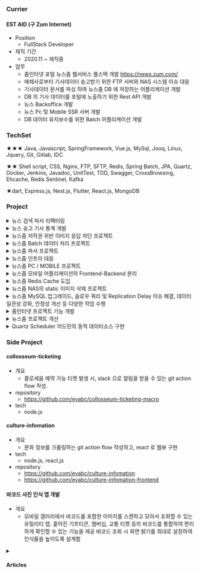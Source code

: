 ### Currier
#### EST AID (구 Zum Internet)
- Position
  - FullStack Developer
- 재직 기간
  - 2020.11 ~ 재직중 
- 업무
  - 줌인터넷 포털 뉴스줌 웹서비스 풀스택 개발 https://news.zum.com/
  - 매체사로부터 기사데이터 송고받기 위한 FTP 서버와 NAS 시스템 이슈 대응
  - 기사데이터 문서를 파싱 하여 뉴스줌 DB 에 저장하는 어플리케이션 개발
  - DB 의 기사 데이터를 포털에 노출하기 위한 Rest API 개발
  - 뉴스 Backoffice 개발
  - 뉴스 Pc 및 Mobile SSR 서버 개발
  - DB 데이터 유지보수를 위한 Batch 어플리케이션 개발
 
### TechSet
★★★ Java, Javascript, SpringFramework, Vue.js, MySql, Jooq, Linux,  Jquery, Git, Gitlab, IDC

★★ Shell script, CSS, Nginx, FTP, SFTP, Redis, Spring Batch, JPA, Quartz, Docker, Jenkins, Javadoc, UnitTest, TDD, Swagger, CrossBrowsing, Ehcache, Redis Sentinel, Kafka

★dart, Express.js, Nest.js, Flutter, React.js, MongoDB

### Project
<details>
  <summary>뉴스 검색 파서 리팩터링 </summary>
  
- 기간 2024.03 ~ 진행중
- 개요
  - 여러 매체사에서 송고한 XML 파일을 파싱하여 뉴스줌과 줌인터넷의 여러 서비스에서 기사 컨텐츠를 노출하기 위한 프로젝트. 검색엔진에만 노출되는 기사를 송고하는 매체사의 XML 파싱 관리. 검색제휴 기사 파싱 과정 중 기존 현황과 문제점을 분석하여 전체적인 개선을 진행함
- articles
  - [java-inotify](https://medium.com/@bey4314/mysql-%EC%BF%BC%EB%A6%AC-%EC%84%B1%EB%8A%A5-%EA%B0%9C%EC%84%A0-0141d9d062da)
  - [어떤 Queue 를 사용해야 할까](https://medium.com/@bey4314/%EC%96%B4%EB%96%A4-queue-%EB%A5%BC-%EC%82%AC%EC%9A%A9%ED%95%B4%EC%95%BC-%ED%95%A0%EA%B9%8C-fe5bcc0afdc1)
    
</details>

<details>
  <summary>뉴스 송고 기사 통계 개발</summary>

- 기간
  - 2024.01 ~ 2024.03
- 개요
  - 매체사로 부터 송고 받은 기사데이터 특징을 분류하여 카운트를 통계하는 기능 개발. 통계 데이터를 CMS 에서 운영담당자가 조회하는 페이지 개발
- 내용
  - Spring Batch 와 Redis Hash, Set 타입을 이용한 통계구현. 인덱스가 없는 컬럼으로 인한 MySql의 슬로우 쿼리 문제 해결. 처리 속도 향상을 1시간에서 1분으로 단축 [🔗](https://medium.com/@bey4314/mysql-%EA%B3%BC-spring-batch-%EC%9D%98-%ED%86%B5%EA%B3%84-%EC%9E%91%EC%97%85-%EA%B0%9C%EB%B0%9C-c119a4ca6c1c)
  - MySQL에서 JSON 타입을 활용하여 통계 데이터를 저장하는 테이블을 설계하였음. 새로운 통계 항목을 추가할 때 기존 스키마를 변경하지 않고도 유연하게 데이터를 관리할 수 있도록 함 [🔗](https://medium.com/@EeUuNnYuOuUuNnGg/jackson-databind-exc-inrecognizedpropertyexception-not-marked-as-ignorable-60d7ccd03cfa)
  - 테스트 코드 작성으로, 아키텍쳐 변경이 3번 이상 있었음에도 불구하고, 코드의 검증과정을 테스트 코드를 통해 신속하게 완료
  - 레거시 프로젝트에 포함된 월간 매체 통계 Job 을 새로운 Batch 프로젝트의 Job 으로 Migration 하였음. Maven XML configuration 파일 분석을 통해 기존 통계 방식을 이해하고 코드 Migration 진행. JPA 와 criteria 로 구현된 코드를 Jooq 로 migration 하였음. 통계에 사용 되는 테이블을 분석하고 기존 뉴스시스템과의 커플링 되어있는 로직을 분석하였음.
  - 구현과정에서 발생한 문제를 해결함으로써 Spring Batch 에 대한 이해 향상. Spring Batch 파티션 중첩으로 인한 thread 중복 실행 이슈 수정 [🔗](https://medium.com/@bey4314/spring-batch-cannot-restart-step-from-starting-status-e4ab9fa761a3), Batch DB Connection Pool Size 예외 수정 [🔗](https://medium.com/@EeUuNnYuOuUuNnGg/spring-batch-datasource-connectionpoolsize-exception-293d2def021b) StepExitStatus 종료에 따른 flow 수행 결과 관찰 [🔗](https://medium.com/@EeUuNnYuOuUuNnGg/spring-batch-flow-%EC%9D%98step-%EC%97%90%EC%84%9C-stepexitstatus-%EB%A5%BC-failed-%EB%A1%9C-%EB%B3%80%EA%B2%BD%ED%95%9C%EB%8B%A4%EB%A9%B4-%EB%8B%A4%EC%9D%8C-step-%EC%9D%80-%EC%8B%A4%ED%96%89%EB%90%98%EC%A7%80-%EC%95%8A%EB%8A%94%EB%8B%A4-d39c4e35413c),  Scope 이슈 해결 [🔗](https://medium.com/@EeUuNnYuOuUuNnGg/spring-batch-scopenotactiveexception-8e63bfc35b7d) , JobParameter 와 JobExecution [🔗](https://medium.com/@EeUuNnYuOuUuNnGg/spring-batch-jobparameter-%EB%8A%94-%EB%B3%80%EA%B2%BD%ED%95%A0-%EC%88%98-%EC%97%86%EB%8B%A4-36ab28607357), Spring Quartz JobData 의 Deserialization, Serialization Ingore serialVersionUID Exception [🔗](https://medium.com/@EeUuNnYuOuUuNnGg/spring-quartz-jobdata-%EC%9D%98-deserialization-serialization-ingore-serialversionuid-exception-847aaf3ebec2)

</details>

<details>
  <summary>뉴스줌 저작권 위반 이미지 응답 차단 프로젝트</summary>

- 기간
  - 2023.10
- 개요
  - Copytrack 서비스로 인한 이미지 저작권 문제로 발생한 재정적 문제를 해결하기 위해, 문제가 되는 이미지 리소스 요청의 Response 차단하는 어플리케이션 개발. [🔗](https://medium.com/@EeUuNnYuOuUuNnGg/%EC%9D%B4%EB%AF%B8%EC%A7%80-%EC%A0%80%EC%9E%91%EA%B6%8C-%EA%B4%80%EB%A0%A8-%EC%9D%91%EB%8B%B5-%EC%B0%A8%EB%8B%A8-%ED%94%84%EB%A1%9C%EC%A0%9D%ED%8A%B8-84911b405751)

</details>

<details>
  <summary>뉴스줌 Batch 데이터 처리 프로젝트</summary>

- 기간
  - 2022.12 ~
- 개요
  - 대용량 데이터 처리를 중심으로 한 기능들을 구현한 프로젝트. MySql 테이블 대상으로 하는 작업 주로 진행하였음
- 내용
  - Job 실행 중인 Job 종료 기능 개발 [🔗](https://medium.com/@EeUuNnYuOuUuNnGg/spring-batch-%EC%8B%A4%ED%96%89%EC%A4%91%EC%9D%B8-job-%EC%9D%84-%EC%A2%85%EB%A3%8C%ED%95%98%EB%8A%94-job-%EA%B0%9C%EB%B0%9C-95e559cd953d) 배치의 메타 테이블 BATCH_JOB_EXECUTION에서의 ID 값을 Job Parameter로 활용하여 현재 실행 중인 Job을 중단시키는 Tasklet을 구현. 대용량 데이터 처리와 같이 시간이 오래 걸리는 JOB 중단에 대한 문제 해결
  - 제휴 종료된 매체사 데이터 삭제 Job, 기존의 20개가 넘는 외래키를 참조하는 테이블들의 레코드를 삭제하는 프로세스를 개선. 타 서비스에 저장된 데이터 삭제를 동기화 하기 위해 ActiveMQ 사용. NAS 에 저장된 이미지를 삭제 하여 저작권 및 리소스 관리를 개선하였음. 수동으로 삭제하고 있던 프로세스를 자동화
  - 삭제상태 기사 데이터 삭제 Job. 2011년부터 불필요하게 스토리지를 차지하고 있는 삭제상태 기사를 효율적으로 삭제하도록 개선. 1억 건 이상의 대용량 테이블에서 인덱스가 없는 컬럼의 조건으로 데이터를 삭제 하기 위해 chunk 단위로 삭제하여 Query Timeout 이슈 개선.
  - 외래키 참조가 많은 테이블 로그 데이터 삭제 Job. 10년간 축적된 로그 데이터를 삭제하여 200GB 이상의 공간을 확보.
  - 송고 기사 통계 집계 Job. Flow와 Partitioner를 활용하여 매체사별로 병렬로 작업이 실행되도록 하여 처리 속도를 향상. 인덱스가 없어 발생하는 슬로우 쿼리 문제를 Redis 를 사용하여 집계.
  - Quartz + Spring Batch 를 조합하여, 대용량 처리에 적합한 Batch 와, Quartz 를 사용하여 Quartz Job 이 Trigger 가 될 때 Batch Job 을 실행시키는 구조를 구현함
  - Batch Job 테스트와, Jooq 메서드 테스트 코드를 작성 [🔗](https://medium.com/@EeUuNnYuOuUuNnGg/spring-batch-test-%EC%BD%94%EB%93%9C%EC%97%90%EC%84%9C-job-%EC%8B%A4%ED%96%89-%EC%8B%9C%ED%82%A4%EA%B8%B0-5f57c46972aa)

</details>


<details>
  <summary>뉴스줌 파서 프로젝트</summary>

- 기간
  - 2020.10 ~
- 개요
  - 매체사로부터 FTP, SFTP 로 기사의 XML 과 멀티미디어 파일을 송고 받아 NAS 에 저장하는 과정의 서버들을 유지보수 합니다. 그리고 XML 파일을 Java 마샬러 와 정규식을 이용해 본문, 이미지, 캡션 등의 HTML 마크업과 뉴스 메타정보를 파싱합니다. 이 후 뉴스줌의 MySql 에 기사의 메타데이터를 저장하고, 줌인터넷의 데이터 시스템 및 및 서비스에 동기화하기 위해 ActiveMQ 를 사용
  - 제휴 매체사의 지속적인 비즈니스 수익 관계를 위해, 매체사의 문의 대응에 즉시 대응
- 내용
  - PKIX 에러를 해결하고, 파서 서버에서 HTTPS를 통한 매체사서버의 요청을 정상화 [🔗](https://medium.com/@EeUuNnYuOuUuNnGg/java-pkix-%EC%98%88%EC%99%B8-9a2a520daf9e)
  - 특정기간 디렉터리 내의 기사 파일의 재파싱을 위한 리눅스 쉘스크립트 작성
  - FTP PUT, FTP GET, SFTP 서버와 클라이언트를 사용 및 mirror 명령어 등을 통해 다양한 매체사의 기술의 특성에 맞게 송고 서버를 관리하였음
  - 매체사 별 특이사항이 발생하는 XML 파일을 뉴스줌의 메타데이터에 맞게 파싱하기 위해 정규식 파싱 규칙 수정 및 적용하였음. 신규 매체사 제휴를 위한 기사 파서 정규식 설정 적용.
  - 매체사 기사 미노출 시 타 개발부서와 협업하여 원인파악 진행 및 이슈 픽스
  - 뉴스 파서에서 오류를 쉽게 찾을 수 있도록 해당 케이스에 대한 로그를 제공하도록 수정 개발
  - 특정 매체사에서 발생한 대량 정크파일 송고로 인한 최신 기사 미노출 이슈를 조치. dumy 파일을 삭제하는 쉘스크립트를 작성하여 해결. 파일 확장자 화이트리스트를 ftp 송고 정책에 추가하는 등의 보다 강력한 대응 방안을 구상.
  - 미래 시점으로 송출된 기사에 대한 안정적인 처리 로직 설계, MySQL JSON 타입을 활용하여 유연성있는 테이블 설계, 로그 정보를 검색과 분석을 위해 구조적으로 저장. Vue.js 로 구현된 어드민 페이지에서는 파싱 로그 및 에러 로그와 관련된 정보 제공. 매체사 서버와 파싱 서버 간의 TIME 차이로 인해 발생하는 문제에 보간 설계.
  - 리눅스 파일의 ctime 을 통해 동일 기사가 여러번 송고되었을 경우, 최신 파싱 기사를 판단할 수 있도록 개선.
  - 100MB 이상 매체사의 FTP 홈 디렉터리의 과거 데이터를 정리하는 쉘스크립트 작성
  - rsync 를 사용하여 송고된 기사 파일들을 QA 환경에서도 테스트 할 수 있도록 구성하였음
  - ISMS 지적사항 수정. SFTP 전환 매체사 대상 파싱 및 검색 노출 확인, 쉘스크립트를 작성하여 기사 파싱 디렉터리의 목록을 스캔하고, 매체사 사이트를 Javascript 로 크롤링하여 최신기사 리스트의 업데이트 싱크를 확인하는 작업 진행

</details>


<details>
  <summary>뉴스줌 인프라 대응</summary>

- 기간
  - 2020.10 ~
- 개요
  - 인프라 문제를 인프라팀과 협업하여 시스템 안정성 향상 및 장애 대응
- 내용  
  - Route53 이슈 대응 [🔗](https://medium.com/@EeUuNnYuOuUuNnGg/route53-%EC%9D%B4%EC%8A%88-%EB%8C%80%EC%9D%91-a11b998536e4) nginx access log 로그 없음 확인 및 CDN 을 통한 에러 페이지로의 라우팅 문제를 확인하고, Route53 로드 밸런싱 설정 변경으로 해결
  - 모바일 서버와 API 서버 간 도메인 설정 오류 대응 경험 [🔗](https://medium.com/@EeUuNnYuOuUuNnGg/dns-%EC%98%A4%EB%93%B1%EB%A1%9D-%EB%AC%B8%EC%A0%9C-cad62aff3021)
  - Iptables 의 Hang 문제 발생으로 FTP 서버 1 장애 발생, 동기화 미구성된 ftp 서버 2로 전환. 누락된 매체사의 FTP 계정 및 방화벽 설정 추가, crontab 스크립트 복제 및 ftp Access 확인  [🔗](https://medium.com/@EeUuNnYuOuUuNnGg/ftp-%EC%84%9C%EB%B2%84%EC%9D%98-iptables-%EC%84%A4%EC%A0%95%EC%9D%B4-%EC%B4%88%EA%B8%B0%ED%99%94-%EC%9D%B4%EC%8A%88-%EB%8C%80%EC%9D%91-86b5ec7b914c)
  - FTP 서버 2로 전환 후 2년 뒤 루트 디렉터리가 sudo mv 명령어로 손상되었음. 공간 부족으로 NAS 1에서 NAS 2로 데이터 이전하려고 명령어 실행. 중단 시도하나 이미 손상, 복구 불가 판단. FTP 1 로 Migration 진행. HA 미구성으로 Failover 실패로 빠른 전환이 어려웠지만, FTP 2 iptables, IP 변경으로 대응, 빠른 복구하였음. SFTP, FTP 계정의 home 디렉터리 손상으로 인해 매체사 송고 불가. rsync로 이전 시 권한 옵션 미사용으로 문제 발생. sftp와 ftp 계정 디렉터리 권한 구분 후 복구. 재발 방지를 위해 루트 권한 제한, 명령어 입력 시 상대경로 사용, 항상 HA 구성 필요성 강조. [🔗](https://medium.com/@EeUuNnYuOuUuNnGg/ftp-%EC%84%9C%EB%B2%84%EC%9D%98-%EB%A3%A8%ED%8A%B8-%EB%94%94%EB%A0%89%ED%84%B0%EB%A6%AC%EB%A5%BC-%EC%86%90%EC%83%81-%EC%8B%9C%ED%82%A4%EB%8B%A4-decedc8679e0)
  - Zabbix 모니터링 툴에서 소켓 개수 부족으로 인한 에러로 인해 Zabbix 에러 로그 파일이 증가하고, 이로 인해 서버 스토리지가 가득 차게 되어 서버1은 SSH로 접근이 불가능하며, 서버2는 다운되었습니다. Zabbix의 최대 소켓 개수를 조정하여 이러한 문제를 해결하였고, 더불어 Zabbix 로그를 서버의 스토리지 외부로 저장하도록 수정하였음
  -  서버에 /etc/fstab 설정이 안되어 있어 서버 재부팅시 마운트 해제 이슈 대응
  -  Nas 의 snapshot 으로 용량이슈를 snapshot 설정 off 조치하였음
  -  log4j2 보안이슈 확인하여 담당 서버 어플리케이션 체크 점검

</details>

<details>
  <summary>뉴스줌 PC / MOBILE 프로젝트</summary>

- 기간 
  - 2021.03 ~ 2024.01
- 개요
  - 뉴스줌 PC 프로젝트 https://news.zum.com/ 유지보수
  - 뉴스줌 Mobile 프로젝트 https://m.news.zum.com/ 유지보수
  - Spring MVC Template Engine 과 Jquery 환경의 SSR FrontEnd 프로젝트
- 내용
  - 운영 담당자의 버그 및 장애 보고를 대응하기 위해, 문제 원인을 Controller, API, Batch, 파서 등의 어플리케이션을 분석을 통해 파악하고 문제 대응. 데이터 플로우를 문서화하여 공유
  - HTTP Request 예외 발생에 대한 방어 로직 구현
  - 광고 스크립트 HTML, Javascript, CSS 교체 및 삽입
  - 브라우저 이벤트를 감지하여 통계 서버에 메타데이터 데이터 Request 개발.
  - 송고된 기사의 본문을 뉴스줌 Frontend 환경에 맞게 포매팅하여 노출되도록 문자열 치환 로직 유지 보수
  - IOS의 웹브라우저에서 광고 렌더링 이슈 발생, Webkit 기반 모바일 브라우저에서만 재현되며, 특정 스크립트 재로드로 문제 해결 [🔗](https://medium.com/@EeUuNnYuOuUuNnGg/ios-%EC%9D%98-%EC%9B%B9%EB%B8%8C%EB%9D%BC%EC%9A%B0%EC%A0%80-%EC%97%94%EC%A7%84-%ED%8A%B9%EC%9D%B4%EC%84%B1-%EC%9D%B4%EC%8A%88-f069652b50d9)

</details>

<details>
  <summary>뉴스줌 모바일 어플리케이션의 Frontend-Backend 분리</summary>

- 기간
  - 2023.07
- 개요
  -  Spring MVC Template Engine 프로젝트에서 Api Endpoint 분리 개발.
  -  주로 유지보수와 광고삽입에 집중된 모바일 프로젝트의 안정화 상태를 고려하고. 뉴스줌 서비스의 현대적 FE 사용자 경험 향상을 위해 프론트파트에 서비스를 인계하기 위한 작업 진행하였음.
- 내용 [🔗](https://medium.com/@EeUuNnYuOuUuNnGg/spring-mvc-template-engine-%ED%94%84%EB%A1%9C%EC%A0%9D%ED%8A%B8%EC%97%90%EC%84%9C-api-endpoint-%EB%B6%84%EB%A6%AC-%EA%B0%9C%EB%B0%9C-2ca4bb04acd1)
  - 비즈니스 로직이 혼재된 Controller 코드와 JavaScript 코드를 분석하여 API 프로젝트로 Migration.
  - 백엔드 API를 모바일 웹 서비스에서 분리하고, Swagger를 활용하여 API 명세서 문서 작성
  - Migration 과정에서는 기존 서비스에 영향을 주지 않도록 Spring RestController의 새로운 Endpoint 생성 및 Migration할 프로젝트의 API 메서드 추가
  - 스프링 캐시 스케줄러 도입으로 모바일 API 에 캐시 적용. TTL 설정과 주기적 업데이트를 고려하여 안정성 강화.

</details>


<details>
  <summary>뉴스줌 Redis Cache 도입 </summary>

- 기간
  - 2023.02
- 개요
  - Redis Cache 사용하여 분산된 서버의 중복된 데이터를 Redis로 중앙 집중화. 데이터 일관성 확립. MySql 서버 부하 감소를 시켜 안정성과 성능 그리고 물리적 리소스 확보.
  - MySql 데이터 마이그레이션, 코드 리팩터링, 최적화, 운영 전략 등을 통해 성과를 달성.
- 내용 [🔗](https://medium.com/@EeUuNnYuOuUuNnGg/redis-cache-%EB%8F%84%EC%9E%85-8cf4565feb43)
  - Redis의 특성에 맞춰 리소스 효율성을 높이기 위해 싱글스레드 이벤트 기반 비동기를 지원하는 Lettuce Redis Client 를 선택하였음
  - 멀티모듈의 스파게티 코드를 하나의 인터페이스로 통합하여 단일포인트 메서드를 만들고, Redis로의 마이그레이션 진행
  - Sentinel을 활용하여 고가용성을 확보
  - Redis Benchmark를 활용하여 어플리케이션에서 사용하는 SET 및 GET 명령어의 처리량을 테스트하고 안정적인 처리를 확인
  - Graphana 를 이용한 레디스 서버 리소스 모니터링 진행
  - Batch 와 CMS 에서 MySQL 에 캐시하였던 데이터를 Redis 로 Migration 하기 위해 StringRedisSerializer 사용. API 는 Ehache 로부터 Migration 하기 위해 CacheManager 에 GenericJackson2JsonRedisSerializer 설정. 상이한 환경에서 레디스 클라이언트 사용 경험하였음.
  - 안정적인 프로젝트 운영을 위한 배포 및 롤백 시나리오를 구성하여 장애 대응 및 시스템 안정성을 고려
  - 도메인 특성을 고려하여 적절하게 Redis의 maxmemory-policy 정책을 volatile-lru로 설정하여 Expire 설정된 키 중에서 오래된 키를 삭제하도록 구성했습니다.
  - Sentinel 의 부하 분산 방법으로, REPLICA_PREFERRED 선택. GET 명령어는 Replica에서 실행하고, 장애를 대비하기 위해 Replica 를 사용할 수 없을 경우 Master에서 실행하도록 설정하였음.

</details>

<details>
  <summary>뉴스줌 NAS의 static 이미지 삭제 프로젝트 </summary>

- 기간
  - 2022.11 
- 개요
  - 이미지 서버에 요청된 path 로, nginx 의 rewrite 규칙을 적용하여 원본 이미지를 리턴하는 서버가 있다. 여러 스토리지가 다양한 경로로 mount 되어 있기 떄문에 nginx 의 rewrite 규칙이 적용되어 있는 것이다.
  - 기존에 저작권 문제가 있는 이미지 삭제를 위해, nginx rewrite 규칙 대상에 위치하는 리소스의 위치들에서 파일들의 존재여부를 모두 확인하고 이미지 삭제 후, CDN 의 캐시를 purge 하는 과정이 있었다.
  - 이 과정들을 어플리케이션으로 자동화 하도록 개발하였다.
- 내용
  - nginx 의 location, rewrite, root, retry_files 등의 명령어를 코드화하여 요청된 path 와 스토리지에 저장된 이미지를 찾아 원본 이미지를 제거하도록 구현
  - nginx proxy_pass 를 이용한 무중단 배포 환경을 IDC 에서 구성하고, 젠킨스의 빌드 파이프라인을 통해 CICD 환경을 구성함.
  - 이미지 삭제 과정의 단위 테스트 코드 작성
  - 사용자 에러 코드를 정의하여, 이미지 삭제를 요청하는 서버에서 문제를 파악하고 대응할 수 있도록하였음

</details>

<details>
  <summary>뉴스줌 MySQL 업그레이드, 슬로우 쿼리 및 Replication Delay 이슈 해결, 데이터 일관성 강화, 안정성 개선 등 다양한 작업 수행</summary>

- MySQL 슬로우 쿼리로 인한 Connection request timed out 이슈 해결 [🔗](https://medium.com/@EeUuNnYuOuUuNnGg/mysql-slow-query-%EB%A1%9C-%EC%9D%B8%ED%95%9C-connection-request-timed-out-%EC%9D%B4%EC%8A%88-37bf90eda792)
- MySQL 의 Replication Delay 발생사례와 VIP 에서 서버를 제외하여 데이터 갱신 이슈 해결 [🔗](https://medium.com/@EeUuNnYuOuUuNnGg/mysql-%EC%9D%98-replication-delay-%EB%A1%9C-%EC%9D%B8%ED%95%9C-%EB%B2%84%EA%B7%B8-%EB%B0%9C%EC%83%9D-2456ed49f693)
- MySql 5.5 → 8.0 업그레이드
  - 어플리케이션의 mysql connector driver 버전 업그레이드
  - 업그레이드 후 옵티마이저의 쿼리 실행계획의 변경으로 일부, 쿼리들에 straight join Hint 문 추가
  - 트랜잭션에 서로 다른 스토리지엔진의 테이블 접근이 존재할 때 에러나는 이슈, MyISAM 테이블을 innoDB 로 변경
- Slow query 를 유발하는 원인에 대한 해결책을 기획적으로 고민 [🔗](https://www.notion.so/image/https%3A%2F%2Fprod-files-secure.s3.us-west-2.amazonaws.com%2F119ddbc4-c469-4b2a-ad73-653ceed5ec81%2Fa2922253-a639-4a66-9f05-039d2ae18e49%2FUntitled.png?table=block&id=956cd31e-7c21-4da3-9af1-ef501342f886&spaceId=119ddbc4-c469-4b2a-ad73-653ceed5ec81&width=2000&userId=3870e774-c131-4649-accd-876479d0a85d&cache=v2)
- Join 관련 이슈로 인해 테이블 분석 후, 중복 데이터로 인한 2번 노출 문제 해결 [🔗](https://www.notion.so/image/https%3A%2F%2Fprod-files-secure.s3.us-west-2.amazonaws.com%2F119ddbc4-c469-4b2a-ad73-653ceed5ec81%2Fa34ae61d-ef0e-4537-a97c-20383269b15c%2FUntitled.png?table=block&id=f4be9b71-d1c3-4e6e-99d2-a6b10679549d&spaceId=119ddbc4-c469-4b2a-ad73-653ceed5ec81&width=2000&userId=3870e774-c131-4649-accd-876479d0a85d&cache=v2)
- Slave, Master MySql DB 커넥션 안정화와 역할 분리를 하기 위해, API 어플리케이션에서는 Slave Datasource 에서 Read 만 하도록 소스 코드를 변경하였고, API 에서 발생하는 Create, Update, Delete 코드를 Batch 혹은 CMS 어플리케이션으로 Migration 진행
- 실서버 DB 의 리플리케이션이 된 QA DB의, autoincrement duplication 문제 해결
- ISMS 지적사항 수정

</details>

<details>
  <summary>줌인터넷 프로젝트 기능 개발 </summary>

- 기간 2021.02 ~
  
- [줌프런트 뉴스박스](https://www.notion.so/image/https%3A%2F%2Fprod-files-secure.s3.us-west-2.amazonaws.com%2F119ddbc4-c469-4b2a-ad73-653ceed5ec81%2Fadc05539-8696-499c-91ac-fba7ec95df85%2FUntitled.png?table=block&id=68f63463-6f5d-4d45-8376-40e3e5ea9d45&spaceId=119ddbc4-c469-4b2a-ad73-653ceed5ec81&width=2000&userId=3870e774-c131-4649-accd-876479d0a85d&cache=v2) 기능 개발
  - 데이터 중심의 자동화된 뉴스 생성 및 편집 시스템 개발. 빅데이터 추천 기사목록 중 조건에 따라 뉴스박스 데이터 서빙 구현
  - Backoffice의 뉴스박스 편집 기능 외부링크 기사 추가, 이미지 편집, 순서 편집, 기사 제외/포함, 미리보기, 생성, 순서 고정 등의 기능 제공.
  - Batch 로 주기적인 뉴스박스 데이터 갱신.
  - 생성된 데이터 서빙을 위한 Rest Api 개발.
- 매체사 기사 원문 주소 변경 작업
  - 매체사 도메인 변경 및 기사 식별자 변경을 대응하기 위하여, Spring Batch 와 정규식을 활용하여 DB 의 컬럼 값을 수정하는 작업을 수행하였음.
  - 변경된 기사 데이터를 다른 플랫폼의 뉴스DB에 갱신하기 위해 ActiveMQ를 활용.
  - 변경 진행 사항을 모니터링하기 위해 임시 데이터를 Redis에 저장하고, Backoffice 에서 변경 진행사항을 조회할 수 있도록 개발
- 팝업 설정 어드민 및 API 개발
  - Vue.js, Spring boot 를 이용하여 Backoffice 팝업 설정 기능 개발. 팝업 데이터 사용을 위한 Rest API 개발
- Health Check 프로젝트 설계
  - Pingdom 기능 분석 진행     
  - 프로젝트의 개발 스프린트 및 일정, 프로젝트 타당성 비용 기술
  - 보일러플레이트의 Kotlin 으로의 마이그레이션 
  - MongoDB 연동 및 설정, 사용자 및 알림 관리에 대한 스키마 설계.
- 연관 기사 추천 시스템 적용
  - 뉴스줌 기사 소비 트래픽 향상을 위해 기사 조회 시 연관 기사 알고리즘 데이터를 사용자에게 서빙하기 위한 개발
  - RestAPI 를 개발하고, Redis 캐시를 적용함으로서 사용자에게 빠른 데이터 서빙으로 사용자 경험 향상 및 서버 부하 감소.
  - Spring MVC Template Engine 을 사용하여 SSR Endpoint 를 구현하고, 사용자의 기사 click, scroll 브라우저 이벤트 발생 시 통계 서버에 전송하는 기능 개발
- Backoffice 기능 개발
  - CSV 파일 입력을 받아 운영담당자가 기사의 처리 업무 향상에 도움.
  - ...
- 투자줌 해외증시 국내증시 API 개발
  - 사내 투자 서비스 종료로 코드 삭제 및 뉴스줌 프로젝트 정리를 위한 배포 프로세스 구축. 코드 제거 시 객체지향의 중요성을 포스팅함 [🔗](https://medium.com/@EeUuNnYuOuUuNnGg/%EC%84%9C%EB%B9%84%EC%8A%A4-%EC%A2%85%EB%A3%8C-%EB%8C%80%EC%9D%91-%EC%97%B0%EA%B4%80-%EC%BD%94%EB%93%9C-%EC%A0%9C%EA%B1%B0-9c6308c83ee8)
  - 국내증시 및 해외증시 페이지 Rest API, Backoffice, Batch 개발 및 MySQL 스키마 설계
- 뉴스줌 news.zum.com 리뉴얼
  - 뉴스줌 웹사이트 리뉴얼을 위해, 레거시 아키텍쳐를 분석하고 신규 RestAPI 개발, 복잡한 로직 처리와 기사 배열 자동 편집을 위한 Batch 개발, Backoffice 개발
- 2022 대선 이벤트 뉴스 페이지 개발
  - 프론트엔드 담당자에 제공할 Rest API 개발. Backoffice 및 Batch Job 개발을 통해 효율적인 데이터 편집 및 관리 체계 구축.
  - 선거정보, D-day, 개표결과, 대선 속보, 대선 주요뉴스, 예비후보 및 정당 정보, 테마주, 후보자 별 정책 뉴스, 테마주 평균 수익률, 대선 최신 뉴스, 득표정보 기능 개발
  - 효과적인 협업으로 원활한 개발 진행 및 팀 간 원활한 의사소통 달성.
    - API 명세서를 통해 명확한 업무 이해도 및 프로젝트 진행 상황을 공유하고 투명한 협업환경 조성.
    - 작업 전 Notion을 활용하여 빠르게 API 명세를 프론트엔드 팀에 전달하며, 기획 내용과 함께 API 구성 이유를 설명.
    - 프론트엔드 담당자에게 내가 알고 있는 모든 내용을 공유하고, 피드백 적극 수용.
    - 실제 구현이 시작되면 API 명세서 페이지에 구현과정을 기록하여 히스토리를 공유.
- 스타트줌 [start.zum.com](https://start.zum.com/), 뉴스 컨텐츠 서빙 Rest API 개발
  - 스타트줌은 줌인터넷의 브라우저 시작페이지 서비스.
  - 스타트줌 백엔드 개발자 및 기획자, 데이터 엔지니어 등 모든 담당자 간 뉴스 API 개발 히스토리를 공유하며 협업에 중점을 두었음.
  - Swagger-UI를 적용하여 API 개발 투명성 향상
    
</details>

<details>
  <summary>뉴스줌 프로젝트 개선</summary>


- 기간
  - 2021.02 ~ 
- 내용
  - Migration 된 테이블의 데이터를 제거하여, 불필요한 자원을 소모하는 문제를 해결. Batch, CMS, API, 파서 등에서 데이터소스와 관련 코드 제거하고 안전하게 DB를 삭제하는 작업 완료
  - 사내 Nexus의 프레임워크의 의존성을 제거하기 위해, 신규 멀티 모듈 프로젝트를 생성함으로써 신규 개발에 유연성을 부여하였음. MySQL 업그레이드 후 Jooq 버전 변경, Redis 도입, 테스트코드 도입과 같은 어려움을 해결하였습니다.
  - 레거시 모듈은 스파게티 코드로 인해 테스트 작성과 리팩터링이 어려웠고, 이로 인해 프로그램의 신뢰성과 안정성이 저하되었습니다. 또한, 신규 개발자의 적응이 어려워 프로그램 품질이 저하되는 문제점을 인식했습니다. 새로운 기술을 유연하게 적용하고 유지보수성을 향상시키기 위해 서브 프로젝트 간의 의존성을 최소화함으로써 프로그램의 품질과 안정성 향상.
  - 테스트 코드의 중요성을 팀원에게 공유 [🔗](https://medium.com/@EeUuNnYuOuUuNnGg/%ED%85%8C%EC%8A%A4%ED%8A%B8-%EC%BD%94%EB%93%9C-%EC%BB%A4%EB%B2%84%EB%A6%AC%EC%A7%80%EC%9D%98-%ED%9A%A8%EA%B3%BC-13c83b661e6a)
  - 단일 gradle 모듈에서 멀티 모듈로 합쳐진 프로젝트의, 스파게티 코드를 인터페이스로 통합하는 개선 작업 진행
  - 캐시 데이터 관리 시스템으로, TTL을 활용하여 주기적인 갱신 및 불필요한 데이터 관리를 수행함. [🔗](https://medium.com/@EeUuNnYuOuUuNnGg/ttl-%EC%9D%B4-%ED%95%84%EC%9A%94%ED%95%9C-%EC%BA%90%EC%8B%9C%EC%99%80-ttl-%EC%9D%B4-%ED%95%84%EC%9A%94%ED%95%98%EC%A7%80-%EC%95%8A%EB%8A%94-%EB%8D%B0%EC%9D%B4%ED%84%B0-%EA%B5%AC%EB%B6%84%ED%95%98%EA%B8%B0-4f76572cf9ef)
  - API 프로젝트 전체 endpoint 의 swagger 적용 및 문서화. nginx access 로그를 통한 사용되지 않는 endpoint 분석. endpoint 사용처 문서화
  - Java melody 모니터링 라이브러리 적용 [🔗](https://medium.com/@EeUuNnYuOuUuNnGg/java-melody-af186124ac4c)

</details>

<details>
  <summary> Quartz Scheduler 어드민의 동적 데이터소스 구현  </summary>

- 기간
  - 2020.12 ~ 2021.02  
- 개요 
  - 다중 데이터 소스를 동적으로 관리하고 모니터링하는 어드민 구현 [🔗](https://zuminternet.github.io/ZUM-Pilot-advanced_quartz_scheduler_admin/)
- 사용 기술
  - SpringBoot, Java, Node, SpringJPA, Spring Security, Vuex, Vue2, ES2020, MySQL, RoutingDataSource
- 내용
  - 어드민 패널을 통해 동적으로 데이터 소스를 추가 및 제거할 수 있는 기능을 구현하여 다중 데이터베이스 간의 전환을 쉽게 수행하도록 하였음.
  - 데이터 소스의 Connection 설정을 동적으로 설정할 수 있도록 개발
  - 각 데이터 소스의 연결 상태 모니터링 기능 개발
  - 사용자의 역할에 따라 어드민의 특정 기능에 대한 접근을 제한하는 기능 개발
  - 배포된 프로젝트 버전을 확인할 수 있는 StateController 추가
  - Gradle 을 최신 버전으로 업그레이드
  - Spring Boot 버전 업그레이드 중 Quartz jobData Converter 의 직렬화/역직렬화 오류 수정. [🔗](https://medium.com/@EeUuNnYuOuUuNnGg/spring-quartz-jobdata-%EC%9D%98-deserialization-serialization-ingore-serialversionuid-exception-847aaf3ebec2)
  - Spring Security의 PasswordEncoder를 사용하여 안전한 비밀번호 저장
  - 백엔드 예외를 프론트엔드가 이해할 수 있는 예외 코드로 처리하여 브라우저 클라이언트가 대응할 수 있는 동작을 정의함
  - SecurityContextHolder를 활용하여 요청이 인증 확인
  - Spring Data의 AuditorAware를 구현하여 JpaAuditing으로 자동으로 사용자 정보 기록
  - Google OAuth 로그인 시 회사 이메일 유효성 검증
  - 사용자 역할 변경 시 세션 무효화를 통한 보안 강화
  - 중복 코드 제거를 위해 공통 모달 컴포넌트 생성
  - 톰캣 재시작 시 세션을 디스크에 저장하지 않도록 구성
  - Axios 요청 타임아웃 설정으로 백엔드 서버 부하 최소화
  - Vue keep-alive 제거로 데이터 초기화 개선
  - 텍스트 엘리먼트에 대한 상수 선언으로 오타 최소화 및 코드 가독성 향상
  - 실행 중인 job의 ID를 조회하는 기능 추가
  - logback 설정 추가
  - Batch 사용이 없는 데이터베이스에 연결된 Quartz Scheduler 예외 처리.

</details>

### Side Project

#### collosseum-ticketing
- 개요
  - 콜로세움 예약 가능 티켓 발생 시, slack 으로 알림을 받을 수 있는 git action flow 작성. 
- repository
  - https://github.com/eyabc/collosseum-ticketing-macro
- tech
  - node.js

#### culture-infomation
- 개요
  - 문화 정보를 크롤링하는 git action flow 작성하고, react 로 웹뷰 구현
- tech
  - node.js, react.js
- repository
  - https://github.com/eyabc/culture-infomation
  - https://github.com/eyabc/culture-infomation-frontend
 
#### 바코드 사진 인식 앱 개발
- 개요
  - 모바일 갤러리에서 바코드를 포함한 이미지를 스캔하고 모아서 조회할 수 있는 유틸리티 앱. 흩어진 기프티콘, 멤버십, 교통 티켓 등의 바코드를 통합하여 편리하게 확인할 수 있는 기능을 제공
바코드 조회 시 화면 밝기를 최대로 설정하여 인식율을 높이도록 설계함
    


<details>
  <summary> <h4>Articles </h4></summary>

#### IDE
- [IntelliJ Java SonarLint Plugin](https://medium.com/@bey4314/intellij-java-sonarlint-plugin-6af7b29b0cdc)

#### Test Code
- [JUnit 5 gradle (groovy) 의존성 설정하기](https://medium.com/@bey4314/junit-5-gradle-groovy-%EC%9D%98%EC%A1%B4%EC%84%B1-%EC%84%A4%EC%A0%95%ED%95%98%EA%B8%B0-11a5ff79245e)

#### Java
- [JMX > javax.management.InstanceNotFoundException](https://medium.com/@bey4314/javax-management-instancenotfoundexception-6d3182917f87)
- [Java 의 Record 타입 굳이 써야 할까?](https://medium.com/@bey4314/java-%EC%9D%98-record-%ED%83%80%EC%9E%85-%EA%B5%B3%EC%9D%B4-%EC%8D%A8%EC%95%BC-%ED%95%A0%EA%B9%8C-cfd65814e51e)
- [Java Record — Non-canonical record constructor must delegate to another constructor](https://medium.com/@bey4314/java-record-53768e6eaedf)
- [Java UnMarshall: XML to Object](https://medium.com/@bey4314/java-xml-to-object-8e63d98ace3a)
- [Javadoc 작성하기 with IntelliJ, jenkins 서버 배포까지](https://medium.com/@bey4314/javadoc-%EC%9E%91%EC%84%B1%ED%95%98%EA%B8%B0-with-c8fd2f0cc8d8)
- [Java HTML Unescape](https://medium.com/@bey4314/java-html-unescape-4401bae5744e)
- [Effective Java > Ch1 들어가기](https://eyabc.github.io/docs/java/effective-java/ch1)
- [Effective Java > Ch2 객체 생성과 파괴](https://eyabc.github.io/docs/java/effective-java/ch2/index)
- [Effective Java > Ch2 객체 생성과 파괴 > 생성자 대신 정적 팩터리 메서드를 고려하라](https://eyabc.github.io/docs/java/effective-java/ch2/ITEM1)
- [JAXB Unmarshal Setter, EnumType](https://medium.com/@bey4314/jaxb-unmarshal-setter-dbf560fedea3)
- [Java 15 Multi-line String Text Block](https://medium.com/@bey4314/java-15-multi-line-string-text-block-307125d98c87)
- [Java9 Module](https://medium.com/@EeUuNnYuOuUuNnGg/java9-module-79f060b2a9bb)

- [Effective Java](https://eyabc.github.io/docs/java/effective-java)
- [Spring Batch](https://gitmind.com/app/docs/m2hhq1nr)
- [Spring Scheduler 와 Quartz](https://gitmind.com/app/docs/mc8juh6u)
- [maven](https://eyabc.github.io/docs/java/spring/maven)
- [Application Context](https://gitmind.com/app/docs/mq2fe55k)
- [DAO, DTO, VO](https://gitmind.com/app/docs/md592dfx)
- [Reactive Programming](https://gitmind.com/app/docs/mdfcledj)
- [REST 서비스의 호출 방법](https://gitmind.com/app/docs/m10hzq4m)
- [SpringBoot version](https://gitmind.com/app/docs/mwwckfjg)
- [gradle](https://gitmind.com/app/docs/mde5qnlt)
- [Interface와 Delegate](https://gitmind.com/app/docs/mcfn0xj9)
- [Spring Null-Safety Annotations](https://gitmind.com/app/docs/mh4yxiqf)
- [Spring Environment](https://gitmind.com/app/docs/m1ap6ib0)
- [ServletConfig 서블릿 초기화 파라미터, ServletContext 컨텍스트 초기화 파라미터](https://gitmind.com/app/docs/mnpviogd)
- [Servlet](https://gitmind.com/app/docs/me3c6ydm)
- [세션(Session)](https://gitmind.com/app/docs/mo9fc6gw)
- [외부에서 설정 주입하기](https://gitmind.com/app/docs/mrp9b1lt)
- [web.xml 파일과 배포서술자(Deployment Descritor)](https://gitmind.com/app/docs/m3olmesm)
- [JOOQ & QueryDSL](https://gitmind.com/app/docs/maa53dmz)
- [ProxyPattern, JDK 동적 프록시와 CGLIB, ProxyFactory, @EnableAspectJAutoProxy\(proxyTargetClass = true\)](https://gitmind.com/app/docs/mt4csms5)
- [Spring with proxy](https://gitmind.com/app/docs/mwikbfq7)
- [spring-boot-starter-data-jdbc <CommonDataSource>, DataSource, DelegatingDataSource, LazyConnectionDataSourceProxy, TransactionAwareDataSourceProxy, PlatformTransactionManager, AbstractPlatformTransactionManager, DataSourceTransactionManager, ConnectionProvider, DataSourceConnectionProvider, TransactionSynchronizationManager](https://gitmind.com/app/docs/mb2lynaq)
- [SpringApplicationBuilder](https://gitmind.com/app/docs/md0q04dg)
- [Spring Actuator](https://gitmind.com/app/docs/mbotrvyj)
- [http 로그 DispatcherServlet 구현](https://gitmind.com/app/docs/mv1gvpsd)
- [Quartz Scheduler & Batch](https://gitmind.com/app/docs/me4honp0)
- [Spring Batch](https://gitmind.com/app/docs/m2hhq1nr)
- [Spring RedisTemplate Serializer 설정](https://gitmind.com/app/docs/m66qxwue)
- [빈 등록 초기화, 소멸 메서드 지정 + InitializingBean, DisposableBean + 빈(Bean) 기능 + @PostConstruct, @PreDestroy 어노테이션 사용법](https://gitmind.com/app/docs/mi4quw6g)
- [JDBC](https://gitmind.com/app/docs/m802w3sx)
- [Jsoup](https://gitmind.com/app/docs/mgzvvebp)
- [Java Throwable](https://gitmind.com/app/docs/ml0aorp8)
- [Java Pacakage & Module](https://gitmind.com/app/docs/mdm2fa0s)
- [jackson JSON Library](https://gitmind.com/app/docs/mnxrnoxr)
- [JDK](https://gitmind.com/app/docs/mwen7za2)
- [JVM은 무엇이며 자바 코드는 어떻게 실행하는 것인가](https://gitmind.com/app/docs/m6mzagrd)
- [자바 데이터 타입, 변수 그리고 배열](https://gitmind.com/app/docs/mm2bnfvn)
- [java collection](https://gitmind.com/app/docs/mlg1dh2n)
- [Spring logging Logback](https://gitmind.com/app/docs/m2znzvgs)
- [Property ‘spring.profiles.active’ imported from location ‘class path resource](https://medium.com/@bey4314/springboot-property-spring-profiles-active-imported-from-location-class-path-resource-b1078ceaccc2)
- [Gradle Mutli-module Property 정의하기](https://medium.com/@bey4314/gradle-mutli-module-property-%EC%A0%95%EC%9D%98%ED%95%98%EA%B8%B0-7a15b9c0bbe7)
- [micrometer](https://medium.com/@EeUuNnYuOuUuNnGg/micrometer-%EB%8F%84%EC%9E%85-68fcce6f167b)
- [SpringBoot Runtime 에서 Bean 생성/삭제](https://medium.com/@EeUuNnYuOuUuNnGg/springboot-runtime-%EC%97%90%EC%84%9C-bean-%EC%83%9D%EC%84%B1-%EC%82%AD%EC%A0%9C-e93133bf1231)
- [Bean 이 아니어도 AOP 를 적용할 수 있는 방법 탐구](https://medium.com/@EeUuNnYuOuUuNnGg/bean-%EC%9D%B4-%EC%95%84%EB%8B%88%EC%96%B4%EB%8F%84-aop-%EB%A5%BC-%EC%A0%81%EC%9A%A9%ED%95%A0-%EC%88%98-%EC%9E%88%EB%8A%94-%EB%B0%A9%EB%B2%95-%ED%83%90%EA%B5%AC-70ab58375462)

#### JPA
- [JPA, javax.persistence, Hibernate, Spring Data JPA](https://medium.com/@EeUuNnYuOuUuNnGg/spring-jpa-%EA%B0%9C%EB%85%90-%EC%A0%95%EB%A6%AC%ED%95%98%EA%B8%B0-d32a07dd045a)

#### MySql
- [MySql 필드 값에 여러가지 값을 넣기 위한 방법](https://medium.com/@bey4314/mysql-%ED%95%84%EB%93%9C-%EA%B0%92%EC%97%90-%EC%97%AC%EB%9F%AC%EA%B0%80%EC%A7%80-%EA%B0%92%EC%9D%84-%EB%84%A3%EA%B8%B0-%EC%9C%84%ED%95%9C-%EB%B0%A9%EB%B2%95-be29b68462d1)
- [MySql 쿼리 성능 개선](https://medium.com/@bey4314/mysql-%EC%BF%BC%EB%A6%AC-%EC%84%B1%EB%8A%A5-%EA%B0%9C%EC%84%A0-0141d9d062da)

#### Kafka
- [docker-compose 로 Kafka 컨테이너를 생성하고, 어플리케이션에서 접근하기](https://medium.com/@bey4314/docker-compose-%EB%A1%9C-kafka-%EC%BB%A8%ED%85%8C%EC%9D%B4%EB%84%88%EB%A5%BC-%EC%83%9D%EC%84%B1%ED%95%98%EA%B3%A0-%EC%96%B4%ED%94%8C%EB%A6%AC%EC%BC%80%EC%9D%B4%EC%85%98%EC%97%90%EC%84%9C-%EC%A0%91%EA%B7%BC%ED%95%98%EA%B8%B0-f7915850619c)
- [IntelliJ Kafka 도구 사용하기](https://medium.com/@bey4314/intellij-kafka-%EB%8F%84%EA%B5%AC-%EC%82%AC%EC%9A%A9%ED%95%98%EA%B8%B0-4e9db6b2d742)
- [Java Kafka Consumer 구현](https://medium.com/@bey4314/java-kafka-consumer-%EA%B5%AC%ED%98%84-5c186307800a)
- [Java Kafka CommonErrorHandler 에 예외가 전파되기 전에 AOP 로 예외 처리하기](https://medium.com/@bey4314/java-kafkalistenrerrorhandler-%EC%97%90-%EC%98%88%EC%99%B8%EA%B0%80-%EC%A0%84%ED%8C%8C%EB%90%98%EA%B8%B0-%EC%A0%84%EC%97%90-%EC%98%88%EC%99%B8-%EC%B2%98%EB%A6%AC%ED%95%98%EA%B8%B0-0d8c621f571f)
- [Kafka Streams 기반의 분산 처리와 모니터링 개선 사례 연구](https://medium.com/@EeUuNnYuOuUuNnGg/efk-kafka-logback-%EC%9D%B4%EA%B2%83%EC%A0%80%EA%B2%83-f9b8e94d1303)

#### ETC

- [UTF-8, UNICODE](https://gitmind.com/app/docs/m1qjle9c)
- [BSON VS JSON](https://gitmind.com/app/docs/me7laubd)
- [Planning with Google Presentation](https://eyabc.github.io/Doc/dev-nodes/%EA%B5%AC%EA%B8%80%ED%94%84%EB%A0%88%EC%A0%A0%ED%85%8C%EC%9D%B4%EC%85%98%EC%9C%BC%EB%A1%9C%20%EA%B8%B0%ED%9A%8D%ED%95%98%EA%B8%B0.html)
- [Introduction to Website Planning](https://eyabc.github.io/Doc/dev-nodes/%EA%B8%B0%ED%9A%8D.html#%EC%8A%A4%EC%BC%80%EC%B9%98-%EC%9E%91%EC%84%B1-%EC%9A%94%EB%A0%B9)
- [Iterator Pattern](https://eyabc.github.io/Doc/dev/design-pattern/iterator%20pattern.html#%EC%98%88%EC%8B%9C)
- [Why use Kafka Connect as a data pipeline? Unpacking the open source kafka-sink-connector!](https://gitmind.com/app/docs/mhbifts9)
- [AB Test](https://gitmind.com/app/docs/m5hxci8q)
- [Jira 적응기](https://medium.com/@bey4314/jira-%EC%A0%81%EC%9D%91%EA%B8%B0-9f2158d637ae)
- [비밀번호와 무의식적 암시](https://medium.com/@bey4314/%EB%B9%84%EB%B0%80%EB%B2%88%ED%98%B8-%EB%B3%80%EA%B2%BD%ED%95%98%EA%B8%B0-7831cad2c59c)
- [함께자라기](https://eyabc.github.io/docs/consultant/%ED%95%A8%EA%BB%98%EC%9E%90%EB%9D%BC%EA%B8%B0/index)
- [소프트웨어 공학](https://gitmind.com/app/docs/mr7xhjad)

  
#### Search Engine Optimization
- [robots.txt, sitemap.xml](https://medium.com/@bey4314/robots-txt-sitemap-xml-343a317a75f2)

#### Linux

#### frontend
- [Webpack devserver proxy](https://medium.com/@bey4314/webpack-devserver-proxy-52cf5047301b)

#### Spring Batch
- [실행중인 Job 을 종료하는 Job 개발, JobOperator, JPA](https://medium.com/@bey4314/spring-batch-%EC%8B%A4%ED%96%89%EC%A4%91%EC%9D%B8-job-%EC%9D%84-%EC%A2%85%EB%A3%8C%ED%95%98%EB%8A%94-job-%EA%B0%9C%EB%B0%9C-95e559cd953d)
- [쓰레드 파티션 네임 중첩 이슈](https://medium.com/@EeUuNnYuOuUuNnGg/spring-batch-cannot-restart-step-from-starting-status-e4ab9fa761a3)
- [Datasource ConnectionPoolSize Exception](https://medium.com/@EeUuNnYuOuUuNnGg/spring-batch-datasource-connectionpoolsize-exception-293d2def021b)
- [flow 의step 에서 StepExitStatus 를 Failed 로 변경한다면 다음 Step 은 실행되지 않는다](https://medium.com/@EeUuNnYuOuUuNnGg/spring-batch-flow-%EC%9D%98step-%EC%97%90%EC%84%9C-stepexitstatus-%EB%A5%BC-failed-%EB%A1%9C-%EB%B3%80%EA%B2%BD%ED%95%9C%EB%8B%A4%EB%A9%B4-%EB%8B%A4%EC%9D%8C-step-%EC%9D%80-%EC%8B%A4%ED%96%89%EB%90%98%EC%A7%80-%EC%95%8A%EB%8A%94%EB%8B%A4-d39c4e35413c)
- [ScopeNotActiveException](https://medium.com/@EeUuNnYuOuUuNnGg/spring-batch-scopenotactiveexception-8e63bfc35b7d)
- [Spring Batch JobParameter 는 변경할 수 없다](https://medium.com/@EeUuNnYuOuUuNnGg/spring-batch-jobparameter-%EB%8A%94-%EB%B3%80%EA%B2%BD%ED%95%A0-%EC%88%98-%EC%97%86%EB%8B%A4-36ab28607357)
- [Spring Quartz JobData 의 Deserialization, Serialization Ingore serialVersionUID Exception](https://medium.com/@EeUuNnYuOuUuNnGg/spring-quartz-jobdata-%EC%9D%98-deserialization-serialization-ingore-serialversionuid-exception-847aaf3ebec2)
- [MySQL 과 Spring Batch 의 통계 작업 개발](https://medium.com/@EeUuNnYuOuUuNnGg/mysql-%EA%B3%BC-spring-batch-%EC%9D%98-%ED%86%B5%EA%B3%84-%EC%9E%91%EC%97%85-%EA%B0%9C%EB%B0%9C-c119a4ca6c1c)
- [MultiResourceItemReader 는 Resource 를 어떻게 읽어 올까?](https://medium.com/@EeUuNnYuOuUuNnGg/spring-batch-multiresourceitemreader-%EB%8A%94-resource-%EB%A5%BC-%EC%96%B4%EB%96%BB%EA%B2%8C-%EC%9D%BD%EC%96%B4-%EC%98%AC%EA%B9%8C-416fee7b3d4a)
- [Spring Batch ExitStatus 과 Test Code 작성하기](https://medium.com/@EeUuNnYuOuUuNnGg/spring-batch-exitstatus-%EA%B3%BC-test-code-%EC%9E%91%EC%84%B1%ED%95%98%EA%B8%B0-7a67d6baca21)
- [Spring Batch 의 ExecutionContext 의 value 타입](https://medium.com/@EeUuNnYuOuUuNnGg/spring-batch-%EC%9D%98-executioncontext-%EC%9D%98-value-%ED%83%80%EC%9E%85-60983a109c4b)
- [Spring Batch Partitioner JobScope 의 중복](https://medium.com/@EeUuNnYuOuUuNnGg/spring-batch-jobscope-%EC%9D%98-%EC%A4%91%EB%B3%B5-96383da69808)
- [Spring Batch Test 코드에서 Job 실행 시키기](https://medium.com/@EeUuNnYuOuUuNnGg/spring-batch-test-%EC%BD%94%EB%93%9C%EC%97%90%EC%84%9C-job-%EC%8B%A4%ED%96%89-%EC%8B%9C%ED%82%A4%EA%B8%B0-5f57c46972aa)
- [SimpleStepHandler](https://medium.com/@EeUuNnYuOuUuNnGg/simplestephandler-0f5b68a55516)

#### Database
- [Managing Hierarchical Data in MySQL](https://eyabc.github.io/docs/database/ManagingHierarchicalData_in_MySQL)
- [오라클 전문가로 가는 지름길](https://eyabc.github.io/docs/database/오라클_전문가로_가는_지름길/1-자료의조회)
- [dynamoDB](https://eyabc.github.io/docs/database/dynamoDB/1-Introduction)
- [Introduction to Redis](https://eyabc.github.io/docs/database/redis/Introduction%20to%20Redis/)
- [MongoDB 완벽가이드](https://medium.com/@bey4314/mongodb-완벽-가이드-05e9e5459a55)
- [mysql json](https://gitmind.com/app/docs/m8zqw2s5)
- [Redis Stream](https://gitmind.com/app/docs/m4zmn1vw)
- [이것이 레디스다](https://gitmind.com/app/docs/mr4ubzki)

#### Infrastructure
- https://eyabc.github.io/docs/infra/index
- [load_balancing](https://eyabc.github.io/docs/infra/load_balancing)
- [Web Server와 WAS](https://gitmind.com/app/docs/mfk7xoyo)
- [Access Control](https://gitmind.com/app/docs/mfpzn9dh)
- [docker](https://gitmind.com/app/docs/mc9ub2zq)
- [RAID](https://gitmind.com/app/docs/miru87x1)
- [수동 IP 로 변경하기](https://gitmind.com/app/docs/m931d7fe)

#### Javascript & Browser
- [Javascript](https://eyabc.github.io/docs/javascript/javascript/index)
- [객체지향 Javascript](https://eyabc.github.io/docs/javascript/OOP/OOP_value_and_identifier_context)
- [Browser window-opener](https://eyabc.github.io/docs/javascript/browser/window-opener), [Browser_Event](https://eyabc.github.io/docs/javascript/browser_events/Browser_Event)
- [Clean Code Javascript](https://eyabc.github.io/docs/javascript/clean_code/CleanCodeJavascript#변수-variables), [airbnb js style guides](https://eyabc.github.io/docs/javascript/airbnb_js_style_guides/%EC%9E%90%EB%B0%94%EC%8A%A4%ED%81%AC%EB%A6%BD%ED%8A%B8%20%EC%8A%A4%ED%83%80%EC%9D%BC%20%EA%B0%80%EC%9D%B4%EB%93%9C/)
- [Javascript 함수형 프로그래밍](https://eyabc.github.io/docs/javascript/functional_programming/1_%ED%95%A8%EC%88%98%ED%98%95_%ED%94%84%EB%A1%9C%EA%B7%B8%EB%9E%98%EB%B0%8D_%EA%B0%9C%EC%9A%94/)
- [Javascript 비동기 프로그래밍](https://eyabc.github.io/docs/javascript/asynchronous_programming/Sync%20Async/)
- [Javascript 모듈](https://eyabc.github.io/docs/javascript/module/%EB%AA%A8%EB%93%88/)
- [Javascript 객체](https://eyabc.github.io/docs/javascript/object/%EA%B0%9D%EC%B2%B4%20%EA%B8%B0%EB%B3%B8%20%EB%AC%B8%EB%B2%95/)
- [next.js](https://eyabc.github.io/docs/nest-js/index)
- [html](https://eyabc.github.io/docs/html/index)
- [css background-image](https://eyabc.github.io/docs/css/background-image) [graphics_system](https://eyabc.github.io/docs/css/css-rendering/graphics_system)
- [HTTP headers Referrer 보안이슈](https://eyabc.github.io/docs/network/HTTP_headers_Referer_보안이슈)
- [CORS](https://eyabc.github.io/docs/network/CORS)
- [HTTPS 를 개발환경에서 사용하는 이유](https://eyabc.github.io/docs/network/HTTPS_를_개발환경에서_사용하는_이유)


### Book
- [Real MySQL 8.0 (1권)](https://search.shopping.naver.com/book/catalog/32443973624?query=Mysql%208.0&NaPm=ct%3Dlw7gpmy8%7Cci%3D32cea7114111a158e964d9be5c0c7fa73cfd7af7%7Ctr%3Dboksl%7Csn%3D95694%7Chk%3D5bc7b1d55bfde67cae5194b43438b99fc60c30ed)
- [이것이 레디스다](https://search.shopping.naver.com/book/catalog/32436028951?query=%EC%9D%B4%EA%B2%83%EC%9D%B4%20%EB%A0%88%EB%94%94%EC%8A%A4%EB%8B%A4&NaPm=ct%3Dlw7gqnzk%7Cci%3D17a10802e0c9cbf97ef55bff9cdade78631e2969%7Ctr%3Dboksl%7Csn%3D95694%7Chk%3Db45e38a69a38726078cbec6d00669cc9bfb1b7d8)
- [리팩터링](https://www.yes24.com/Product/Goods/89649360)
- [Java의 정석](https://search.shopping.naver.com/book/catalog/32466681076?cat_id=50010920&frm=PBOKPRO&query=Java+%EC%9D%98+%EC%A0%95%EC%84%9D&NaPm=ct%3Dlw7gw048%7Cci%3D6d50d41884f105fdd1789de7b5997091ea592337%7Ctr%3Dboknx%7Csn%3D95694%7Chk%3D3b79e636e98238b285a7696dfb9ca84aba974338)
- [밑바닥부터 만드는 컴퓨팅 시스템](https://search.shopping.naver.com/book/catalog/39383703623?cat_id=50010921&frm=PBOKPRO&query=%EB%B0%91%EB%B0%94%EB%8B%A5%EB%B6%80%ED%84%B0+%EB%A7%8C%EB%93%9C%EB%8A%94+%EC%BB%B4%ED%93%A8%ED%8C%85+%EC%8B%9C%EC%8A%A4%ED%85%9C&NaPm=ct%3Dlw7gwxao%7Cci%3Dca55422478c3ddb738d46eb7d86a85358cf81939%7Ctr%3Dboknx%7Csn%3D95694%7Chk%3Df5cf1ea2bbae389d59ab4d7d5f971437d06ac640)
- [스프링 입문을 위한 자바 객체 지향의 원리와 이해](https://search.shopping.naver.com/book/catalog/32462919817?cat_id=50010920&frm=PBOKPRO&query=%EC%8A%A4%ED%94%84%EB%A7%81+%EC%9E%85%EB%AC%B8%EC%9D%84+%EC%9C%84%ED%95%9C+%EC%9E%90%EB%B0%94+%EA%B0%9D%EC%B2%B4+%EC%A7%80%ED%96%A5%EC%9D%98+%EC%9B%90%EB%A6%AC%EC%99%80+%EC%9D%B4%ED%95%B4&NaPm=ct%3Dlw7gxsxk%7Cci%3D09f7a89688a71d5324542a08cccf981af11bccfa%7Ctr%3Dboknx%7Csn%3D95694%7Chk%3D5b5f855b66aa95ee8316e70a9ac5bb60ab01236d)
- [MongoDB 완벽 가이드](https://search.shopping.naver.com/book/catalog/32481967929?cat_id=50010586&frm=PBOKPRO&query=MONGODB+%EC%99%84%EB%B2%BD+%EA%B0%80%EC%9D%B4%EB%93%9C&NaPm=ct%3Dlw7gyt74%7Cci%3D7a6c1982bb77a030462df471eee56ad34fe49ab3%7Ctr%3Dboknx%7Csn%3D95694%7Chk%3Da628c67a344293ad848763efedcbc698a3d665cf)

</details>
